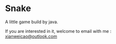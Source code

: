# Snake

A little game build by java.

If you are interested in it, welcome to email with me : xianweicao@outlook.com

